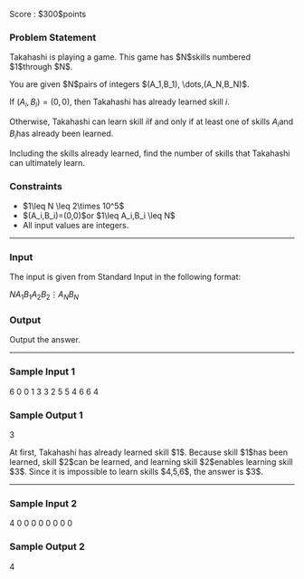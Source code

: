 
<div>

<span>

<span>

<p>
Score : $300$points
</p>

<div>

<section>

### **Problem Statement**

<p>
Takahashi is playing a game. This game has $N$skills numbered $1$through $N$.
</p>

<p>
You are given $N$pairs of integers $(A_1,B_1), \dots,(A_N,B_N)$.

If $(A_i,B_i)=(0,0)$, then Takahashi has already learned skill $i$.

Otherwise, Takahashi can learn skill $i$if and only if at least one of skills $A_i$and $B_i$has already been learned.
</p>

<p>
Including the skills already learned, find the number of skills that Takahashi can ultimately learn.
</p>

</section>

</div>

<div>

<section>

### **Constraints**

<ul>

<li>
$1\leq N \leq 2\times 10^5$
</li>

<li>
$(A_i,B_i)=(0,0)$or $1\leq A_i,B_i \leq N$
</li>

<li>
All input values are integers.
</li>

</ul>

</section>

</div>

---

<div>

<div>

<section>

### **Input**

<p>
The input is given from Standard Input in the following format:
</p>

<div>

$N$$A_1$$B_1$$A_2$$B_2$$\vdots$$A_N$$B_N$
</div>

</section>

</div>

<div>

<section>

### **Output**

<p>
Output the answer.
</p>

</section>

</div>

</div>

---

<div>

<section>

### **Sample Input 1**

<div>

6
0 0
1 3
3 2
5 5
4 6
6 4

</div>

</section>

</div>

<div>

<section>

### **Sample Output 1**

<div>

3

</div>

<p>
At first, Takahashi has already learned skill $1$. Because skill $1$has been learned, skill $2$can be learned, and learning skill $2$enables learning skill $3$.
Since it is impossible to learn skills $4,5,6$, the answer is $3$.
</p>

</section>

</div>

---

<div>

<section>

### **Sample Input 2**

<div>

4
0 0
0 0
0 0
0 0

</div>

</section>

</div>

<div>

<section>

### **Sample Output 2**

<div>

4

</div>

</section>

</div>

</span>

</span>

</div>
